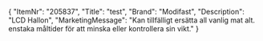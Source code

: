 {
  "ItemNr": "205837",
  "Title": "test",
  "Brand": "Modifast",
  "Description": "LCD Hallon",
  "MarketingMessage": "Kan tillfälligt ersätta all vanlig mat alt. enstaka måltider för att minska eller kontrollera sin vikt."
}